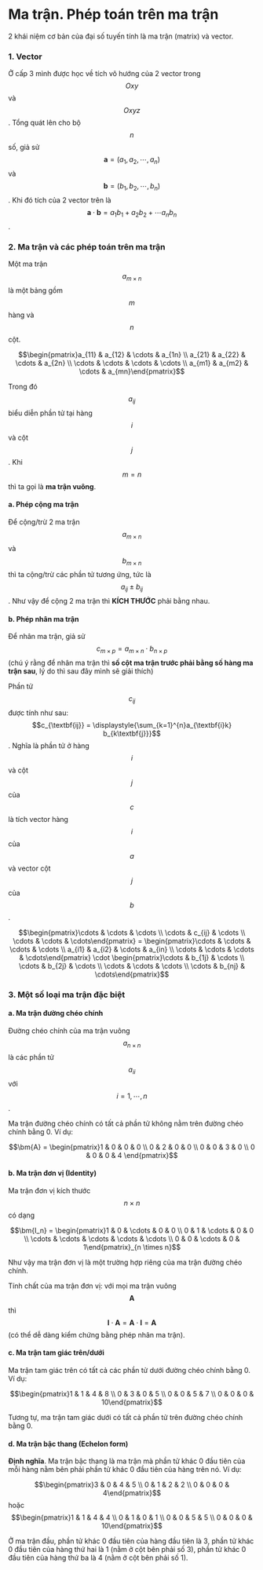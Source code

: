 # Ma trận. Phép toán trên ma trận

2 khái niệm cơ bản của đại số tuyến tính là ma trận (matrix) và vector.

### **1. Vector**

Ở cấp 3 mình được học về tích vô hướng của 2 vector trong $$Oxy$$ và $$Oxyz$$. Tổng quát lên cho bộ $$n$$ số, giả sử $$\bm{a} = (a_1, a_2, \cdots, a_n)$$ và $$\bm{b} = (b_1, b_2, \cdots, b_n)$$. Khi đó tích của 2 vector trên là $$\bm{a} \cdot \bm{b} = a_1 b_1 + a_2 b_2 + \cdots a_n b_n$$.

### **2. Ma trận và các phép toán trên ma trận**

Một ma trận $$a_{m \times n}$$ là một bảng gồm $$m$$ hàng và $$n$$ cột.

$$\begin{pmatrix}a_{11} & a_{12} & \cdots & a_{1n} \\ a_{21} & a_{22} & \cdots & a_{2n} \\ \cdots & \cdots & \cdots & \cdots \\ a_{m1} & a_{m2} & \cdots & a_{mn}\end{pmatrix}$$

Trong đó $$a_{ij}$$ biểu diễn phần tử tại hàng $$i$$ và cột $$j$$. Khi $$m=n$$ thì ta gọi là **ma trận vuông**.

#### a. Phép cộng ma trận

Để cộng/trừ 2 ma trận $$a_{m \times n}$$ và $$b_{m \times n}$$ thì ta cộng/trừ các phần tử tương ứng, tức là $$a_{ij} \pm b_{ij}$$. Như vậy để cộng 2 ma trận thì **KÍCH THƯỚC** phải bằng nhau.

#### b. Phép nhân ma trận

Để nhân ma trận, giả sử $$c_{m \times p} = a_{m \times n} \cdot b_{n \times p}$$ (chú ý rằng để nhân ma trận thì **số cột ma trận trước phải bằng số hàng ma trận sau**, lý do thì sau đây mình sẽ giải thích)

Phần tử $$c_{ij}$$ được tính như sau: $$c_{\textbf{ij}} = \displaystyle{\sum_{k=1}^{n}a_{\textbf{i}k} b_{k\textbf{j}}}$$. Nghĩa là phần tử ở hàng $$i$$ và cột $$j$$ của $$c$$ là tích vector hàng $$i$$ của $$a$$ và vector cột $$j$$ của $$b$$.

$$\begin{pmatrix}\cdots & \cdots & \cdots \\ \cdots & c_{ij} & \cdots \\ \cdots & \cdots & \cdots\end{pmatrix} = \begin{pmatrix}\cdots & \cdots & \cdots & \cdots \\ a_{i1} & a_{i2} & \cdots & a_{in} \\ \cdots & \cdots & \cdots & \cdots\end{pmatrix} \cdot \begin{pmatrix}\cdots & b_{1j} & \cdots \\ \cdots & b_{2j} & \cdots \\ \cdots & \cdots & \cdots \\ \cdots & b_{nj} & \cdots\end{pmatrix}$$

### 3. Một số loại ma trận đặc biệt

#### a. Ma trận đường chéo chính

Đường chéo chính của ma trận vuông $$a_{n \times n}$$ là các phần tử $$a_{ii}$$ với $$i = 1, \cdots, n$$.

Ma trận đường chéo chính có tất cả phần tử không nằm trên đường chéo chính bằng 0. Ví dụ:

$$\bm{A} = \begin{pmatrix}1 & 0 & 0 & 0 \\ 0 & 2 & 0 & 0 \\ 0 & 0 & 3 & 0 \\ 0 & 0 & 0 & 4 \end{pmatrix}$$

#### b. Ma trận đơn vị (Identity)

Ma trận đơn vị kích thước $$n \times n$$ có dạng

$$\bm{I_n} = \begin{pmatrix}1 & 0 & \cdots & 0 & 0 \\ 0 & 1 & \cdots & 0 & 0 \\ \cdots & \cdots & \cdots & \cdots & \cdots \\ 0 & 0 & \cdots & 0 & 1\end{pmatrix}_{n \times n}$$

Như vậy ma trận đơn vị là một trường hợp riêng của ma trận đường chéo chính.

Tính chất của ma trận đơn vị: với mọi ma trận vuông $$\bm{A}$$ thì $$\bm{I} \cdot \bm{A} = \bm{A} \cdot \bm{I} = \bm{A}$$ (có thể dễ dàng kiểm chứng bằng phép nhân ma trận).

#### c. Ma trận tam giác trên/dưới

Ma trận tam giác trên có tất cả các phần tử dưới đường chéo chính bằng 0. Ví dụ:

$$\begin{pmatrix}1 & 1 & 4 & 8 \\ 0 & 3 & 0 & 5 \\ 0 & 0 & 5 & 7 \\ 0 & 0 & 0 & 10\end{pmatrix}$$

Tương tự, ma trận tam giác dưới có tất cả phần tử trên đường chéo chính bằng 0.

#### d. Ma trận bậc thang (Echelon form)

**Định nghĩa**. Ma trận bậc thang là ma trận mà phần tử khác 0 đầu tiên của mỗi hàng nằm bên phải phần tử khác 0 đầu tiên của hàng trên nó. Ví dụ:

$$\begin{pmatrix}3 & 0 & 4 & 5 \\ 0 & 1 & 2 & 2 \\ 0 & 0 & 0 & 4\end{pmatrix}$$ hoặc $$\begin{pmatrix}1 & 1 & 4 & 4 \\ 0 & 1 & 0 & 1 \\ 0 & 0 & 5 & 5 \\ 0 & 0 & 0 & 10\end{pmatrix}$$

Ở ma trận đầu, phần tử khác 0 đầu tiên của hàng đầu tiên là 3, phần tử khác 0 đầu tiên của hàng thứ hai là 1 (nằm ở cột bên phải số 3), phần tử khác 0 đầu tiên của hàng thứ ba là 4 (nằm ở cột bên phải số 1).
